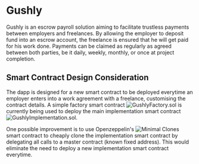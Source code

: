 # Gushly
Gushly is an escrow payroll solution aiming to facilitate trustless payments between employers and freelances. By allowing the employer to deposit fund into an escrow account, the freelance is ensured that he will get paid for his work done. Payments can be claimed as regularly as agreed between both parties, be it daily, weekly, monthly, or once at project completion.

## Smart Contract Design Consideration
The dapp is designed for a new smart contract to be deployed everytime an employer enters into a work agreement with a freelance, customising the contract details. A simple factory smart contract ![GushlyFactory.sol](./contracts/GushlyFactory.sol) is currently being used to deploy the main implementation smart contract ![GushlyImplementation.sol](./contracts/GushlyImplementation.sol).

One possible improvement is to use Openzeppelin's ![Minimal Clones](https://docs.openzeppelin.com/contracts/4.x/api/proxy#minimal_clones) smart contract to cheaply clone the implementation smart contract by delegating all calls to a master contract (known fixed address). This would eliminate the need to deploy a new implementation smart contract everytime.